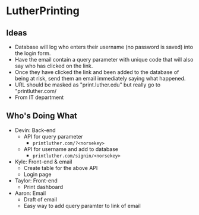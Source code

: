 # LutherPrinting

## Ideas
* Database will log who enters their username (no password is saved) into the login form.
* Have the email contain a query parameter with unique code that will also say who has clicked on the link.
* Once they have clicked the link and been added to the database of being at risk, send them an email immediately saying what happened.
* URL should be masked as "print.luther.edu" but really go to "printluther.com/<generated param>
* From IT department

## Who's Doing What
* Devin: Back-end
    * API for query parameter
        * `printluther.com/?<norsekey>`
    * API for username and add to database
        * `printluther.com/signin/<norsekey>`
* Kyle: Front-end & email
    * Create table for the above API
    * Login page
* Taylor: Front-end
    * Print dashboard
* Aaron: Email
    * Draft of email
    * Easy way to add query paramter to link of email
